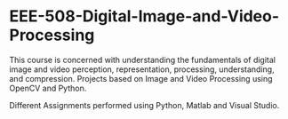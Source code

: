 # EEE-508-Digital-Image-and-Video-Processing
This course is concerned with understanding the fundamentals of digital image and video perception, representation, processing, understanding, and compression. Projects based on Image and Video Processing using OpenCV and Python.

Different Assignments performed using Python, Matlab and Visual Studio. 
